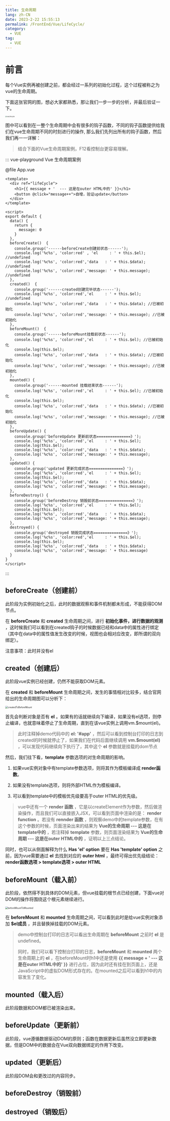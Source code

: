 ```yaml
---
title: 生命周期
lang: zh-CN
date: 2023-2-22 15:55:13
permalink: /FrontEnd/Vue/LifeCycle/
category: 
  - VUE
tag: 
  - VUE
---
```

# 前言

每个Vue实例再被创建之前，都会经过一系列的初始化过程，这个过程被称之为vue的生命周期。

下面这张官网的图，想必大家都熟悉，那让我们一步一步的分析，并最后验证一下。

<img :src="$withBase('/assets/knowledge/frontEnd/vue/lifeCycle/vueLifecycle.png')" alt="vueLifecycle" style="zoom:30%;" />

图中可以看到在一整个生命周期中会有很多的钩子函数，不同的钩子函数提供给我们在vue生命周期不同的时刻进行的操作, 那么我们先列出所有的钩子函数，然后我们再一一详解：

<!-- more -->

> 结合下面的Vue生命周期案例，F12看控制台更容易理解。

::: vue-playground Vue 生命周期案例

@file App.vue

```vue
<template>
  <div ref="lifeCycle">
    <h1>{{ message + '  --- 这是在outer HTML中的' }}</h1>
    <button @click="message++">自增，验证update</button>
  </div>
</template>

<script>
export default {
  data() {
    return {
      message: 0
    }
  },
  beforeCreate()  {
    console.group('------beforeCreate创建前状态------');
    console.log('%c%s', 'color:red' , 'el     : ' + this.$el); //undefined
    console.log('%c%s', 'color:red','data   : ' + this.$data); //undefined
    console.log('%c%s', 'color:red','message: ' + this.message); //undefined
  },
  created()  {
    console.group('------created创建完毕状态------');
    console.log('%c%s', 'color:red','el     : ' + this.$el); //undefined
    console.log('%c%s', 'color:red','data   : ' + this.$data); //已被初始化
    console.log('%c%s', 'color:red','message: ' + this.message); //已被初始化
  },
  beforeMount()  {
    console.group('------beforeMount挂载前状态------');
    console.log('%c%s', 'color:red','el     : ' + this.$el); //已被初始化
    console.log(this.$el);
    console.log('%c%s', 'color:red','data   : ' + this.$data); //已被初始化
    console.log('%c%s', 'color:red','message: ' + this.message); //已被初始化
  },
  mounted() {
    console.group('------mounted 挂载结束状态------');
    console.log('%c%s', 'color:red','el     : ' + this.$el); //已被初始化
    console.log(this.$el);
    console.log('%c%s', 'color:red','data   : ' + this.$data); //已被初始化
    console.log('%c%s', 'color:red','message: ' + this.message); //已被初始化
  },
  beforeUpdate() {
    console.group('beforeUpdate 更新前状态===============》');
    console.log('%c%s', 'color:red','el     : ' + this.$el);
    console.log(this.$el);
    console.log('%c%s', 'color:red','data   : ' + this.$data);
    console.log('%c%s', 'color:red','message: ' + this.message);
  },
  updated() {
    console.group('updated 更新完成状态===============》');
    console.log('%c%s', 'color:red','el     : ' + this.$el);
    console.log(this.$el);
    console.log('%c%s', 'color:red','data   : ' + this.$data);
    console.log('%c%s', 'color:red','message: ' + this.message);
  },
  beforeDestroy() {
    console.group('beforeDestroy 销毁前状态===============》');
    console.log('%c%s', 'color:red','el     : ' + this.$el);
    console.log(this.$el);
    console.log('%c%s', 'color:red','data   : ' + this.$data);
    console.log('%c%s', 'color:red','message: ' + this.message);
  },
  destroyed() {
    console.group('destroyed 销毁完成状态===============》');
    console.log('%c%s', 'color:red','el     : ' + this.$el);
    console.log(this.$el);
    console.log('%c%s', 'color:red','data   : ' + this.$data);
    console.log('%c%s', 'color:red','message: ' + this.message)
  }
}
</script>
```
:::

## beforeCreate（创建前）

此阶段为实例初始化之后，此时的数据观察和事件机制都未形成，不能获得DOM节点。

在 **beforeCreate** 和 **created** 生命周期之间，进行 **初始化事件，进行数据的观测** ，这时候我们可以看到在created钩子的时候数据已经和data中的属性进行绑定（其中在data中的属性值发生改变的时候，视图也会相对应改变，即所谓的双向绑定）。

注意事项：此时并没有el

## created（创建后）

此阶段vue实例已经创建，仍然不能获取DOM元素。

在 **created** 和 **beforeMount** 生命周期之间，发生的事情相对比较多，结合官网给出的生命周期图可以分析下：

<img :src="$withBase('/assets/knowledge/frontEnd/vue/lifeCycle/createdToBeforeMount.png')" alt="createdToBeforeMount" style="zoom:50%;" />

首先会判断对象是否有 **el** 。如果有的话就继续向下编译，如果没有el选项，则停止编译，也就意味着停止了生命周期，直到在该vue实例上调用vm.$mount(el)。

> 此时注释掉demo代码中的 **el: '#app'** ，然后可以看到控制台打印的日志到created的时候就停止了，如果我们在代码后面继续调用 **vm.$mount(el)** ，可以发现代码继续向下执行了，其中这个 **el** 参数就是挂载的dom节点

然后，我们往下看，**template** 参数选项的对生命周期的影响。

1. 如果vue实例对象中有template参数选项，则将其作为模板编译成 **render函数**。

2. 如果没有template选项，则将外部HTML作为模板编译。

3. 可以看到template中的模板优先级要高于outer HTML的优先级。

> vue中还有一个 **render 函数** ，它是以createElement作为参数，然后做渲染操作，而且我们可以直接嵌入JSX，可以看到页面中渲染的是： **render function** 。若没有 **rennder 函数** ，则观察demo中的template参数，在有这个参数的时候，页面渲染出来的结果为 **Vue的生命周期 --- 这是在template中的** ，若注释掉 **template** 参数，则页面渲染结果为 **Vue的生命周期 --- 这是在outer HTML中的** ，证明以上三点结论。

同时，也可以从侧面解释为什么 **Has 'el' option** 要在 **Has 'template' option** 之前，因为vue需要通过 **el** 去找到对应的 **outer html** ，最终可得出优先级结论：**render函数选项 > template选项 > outer HTML**

## beforeMount（载入前）

此阶段，依然得不到具体的DOM元素，但vue挂载的根节点已经创建，下面vue对DOM的操作将围绕这个根元素继续进行。

<img :src="$withBase('/assets/knowledge/frontEnd/vue/lifeCycle/beforeMountToMounted.png')" alt="beforeMountToMounted" style="zoom:50%;" />

在 **beforeMount** 和 **mounted** 生命周期之间，可以看到此时是给vue实例对象添加 **$el成员** ，并且替换掉挂载的DOM元素。

> demo中控制台打印的日志可以看出生命周期在 **beforeMount** 之前时 **el** 是undefined。
>
> 同时，我们可以看下控制台打印的日志，**beforeMount** 和 **mounted** 两个生命周期上的 **el** ，在beforeMount时h1中还是使用 **{{ message + '  --- 这是在outer HTML中的' }}** 进行占位，因为此时还有挂在到页面上，还是JavaScript中的虚拟DOM形式存在的。在mounted之后可以看到h1中的内容发生了变化。

## mounted（载入后）

此阶段数据和DOM都已被渲染出来。

## beforeUpdate（更新前）

此阶段，vue遵循数据驱动DOM的原则；函数在数据更新后虽然没立即更新数据，但是DOM中的数据会在Vue双向数据绑定的作用下改变。

## updated（更新后）

此阶段DOM会和更改过的内容同步。

## beforeDestroy（销毁前）

## destroyed（销毁后）

